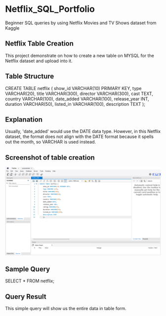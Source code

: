 # Netflix_SQL_Portfolio
Beginner SQL queries by using Netflix Movies and TV Shows dataset from Kaggle

## Netflix Table Creation
This project demonstrate on how to create a new table on MYSQL for the Netflix dataset and upload into it.

## Table Structure
CREATE TABLE netflix (
  show_id VARCHAR(10) PRIMARY KEY,
  type VARCHAR(20),
  title VARCHAR(300),
  director VARCHAR(300),
  cast TEXT,
  country VARCHAR(100),
  date_added VARCHAR(100),
  release_year INT,
  duration VARCHAR(50),
  listed_in VARCHAR(100),
  description TEXT
);

## Explanation
Usually, 'date_added' would use the DATE data type. However, in this Netflix dataset, the format does not align with the DATE format because it spells out the month, so VARCHAR is used instead.

## Screenshot of table creation
![Table Creation Screenshot](create_table_sql.png)

## Sample Query
SELECT * FROM netflix;

## Query Result
This simple query will show us the entire data in table form.

